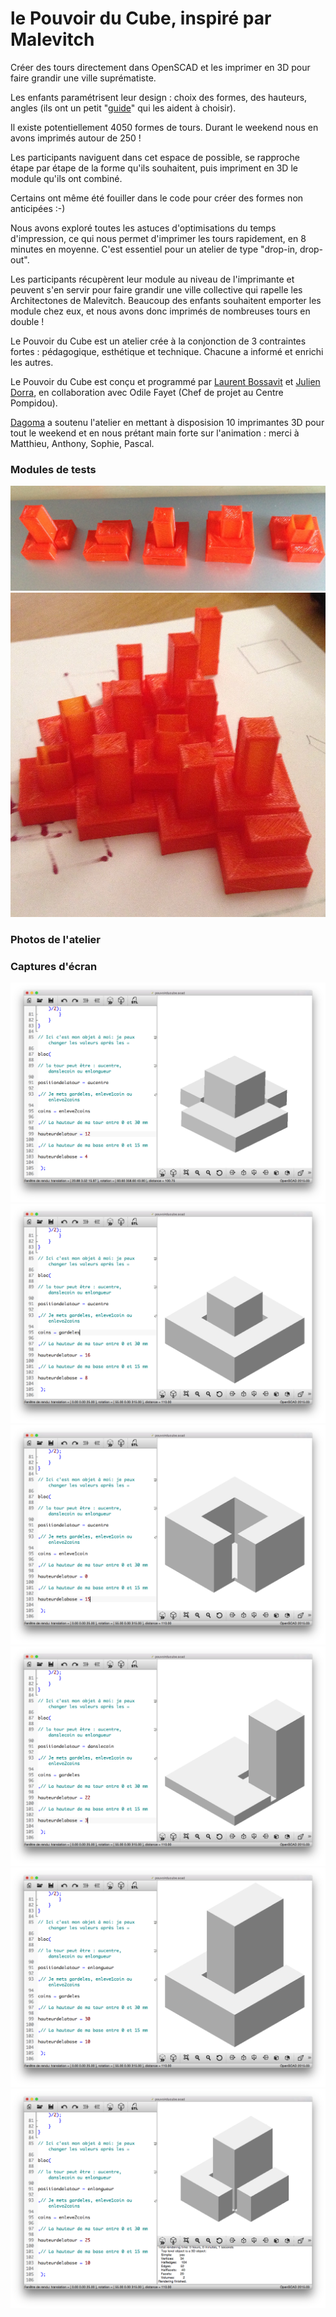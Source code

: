 # le Pouvoir du Cube, inspiré par Malevitch

Créer des tours directement dans OpenSCAD et les imprimer en 3D pour faire grandir une ville suprématiste. 

Les enfants paramétrisent leur design : choix des formes, des hauteurs, angles (ils ont un petit "[guide](guide-atelier.pdf)" qui les aident à choisir).

Il existe potentiellement 4050 formes de tours. Durant le weekend nous en avons imprimés autour de 250 ! 

Les participants naviguent dans cet espace de possible, se rapproche étape par étape de la forme qu'ils souhaitent, puis impriment en 3D le module qu'ils ont combiné.

Certains ont même été fouiller dans le code pour créer des formes non anticipées :-)

Nous avons exploré toutes les astuces d'optimisations du temps d'impression, ce qui nous permet d'imprimer les tours rapidement, en 8 minutes en moyenne. C'est essentiel pour un atelier de type "drop-in, drop-out".

Les participants récupèrent leur module au niveau de l'imprimante et peuvent s'en servir pour faire grandir une ville collective qui rapelle les Architectones de Malevitch. Beaucoup des enfants souhaitent emporter les module chez eux, et nous avons donc imprimés de nombreuses tours en double !

Le Pouvoir du Cube est un atelier crée à la conjonction de 3 contraintes fortes : pédagogique, esthétique et technique. Chacune a informé et enrichi les autres.

Le Pouvoir du Cube est conçu et programmé par [Laurent Bossavit](http://twitter.com/morendil) et [Julien Dorra](http://twitter.com/juliendorra), en collaboration avec Odile Fayet (Chef de projet au Centre Pompidou).

[Dagoma](http://dagoma.fr) a soutenu l'atelier en mettant à disposision 10 imprimantes 3D pour tout le weekend et en nous prétant main forte sur l'animation : merci à Matthieu, Anthony, Sophie, Pascal.

### Modules de tests
![modules.jpg](modules.jpg)
![minicity.jpg](minicity.jpg)

### Photos de l'atelier

### Captures d'écran
![lepouvoirducube screen capture](lepouvoirducube-screen-1.png)
![lepouvoirducube screen capture](lepouvoirducube-screen-2.png)
![lepouvoirducube screen capture](lepouvoirducube-screen-3.png)
![lepouvoirducube screen capture](lepouvoirducube-screen-4.png)
![lepouvoirducube screen capture](lepouvoirducube-screen-5.png)
![lepouvoirducube screen capture](lepouvoirducube-screen-7.png)
